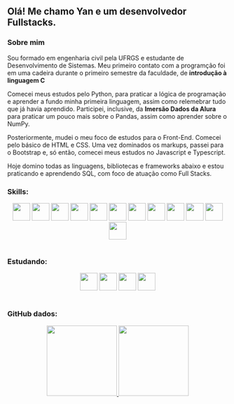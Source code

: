 ## Olá! Me chamo Yan e um desenvolvedor Fullstacks.

### Sobre mim

Sou formado em engenharia civil pela UFRGS e estudante de Desenvolvimento de Sistemas. Meu primeiro contato com a programção foi em uma cadeira durante o primeiro semestre da faculdade, de <strong>introdução à linguagem C</strong>

Comecei meus estudos pelo Python, para praticar a lógica de programação e aprender a fundo minha primeira linguagem, assim como relemebrar tudo que já havia aprendido. Participei, inclusive, da <strong>Imersão Dados da Alura</strong> para praticar um pouco mais sobre o Pandas, assim como aprender sobre o NumPy.

Posteriormente, mudei o meu foco de estudos para o Front-End. Comecei pelo básico de HTML e CSS. Uma vez dominados os markups, passei para o Bootstrap e, só então, comecei meus estudos no Javascript e Typescript. 

Hoje domino todas as linguagens, bibliotecas e frameworks abaixo e estou praticando e aprendendo SQL, com foco de atuação como Full Stacks.



### Skills:
<div align="center">
  <img height="40em" src="https://cdn.jsdelivr.net/gh/devicons/devicon/icons/react/react-original.svg" />
  <img height="40em" margin="10em" src="https://cdn.jsdelivr.net/gh/devicons/devicon/icons/javascript/javascript-original.svg" />
  <img height="40em" src="https://cdn.jsdelivr.net/gh/devicons/devicon/icons/typescript/typescript-plain.svg" />
  <img height="40em" src="https://cdn.jsdelivr.net/gh/devicons/devicon/icons/nodejs/nodejs-original.svg" />
  <img height="40em" src="https://cdn.jsdelivr.net/gh/devicons/devicon/icons/jest/jest-plain.svg" />
  <img height="40em" src="https://cdn.jsdelivr.net/gh/devicons/devicon/icons/bootstrap/bootstrap-original.svg" />
  <img height="40em" src="https://cdn.jsdelivr.net/gh/devicons/devicon/icons/html5/html5-original.svg" />
  <img height="40em" src="https://cdn.jsdelivr.net/gh/devicons/devicon/icons/css3/css3-original.svg" />
  <img height="40em" src="https://cdn.jsdelivr.net/gh/devicons/devicon/icons/sass/sass-original.svg" />
  <img height="40em" src="https://cdn.jsdelivr.net/gh/devicons/devicon/icons/python/python-original.svg" />
  <img height="40em" src="https://cdn.jsdelivr.net/gh/devicons/devicon/icons/microsoftsqlserver/microsoftsqlserver-plain-wordmark.svg" />
  <img height="40em" src="https://cdn.jsdelivr.net/gh/devicons/devicon/icons/mongodb/mongodb-original-wordmark.svg" />
</div>
<br>   

### Estudando:
<div align="center">
  
  <img height="40em" src="https://cdn.jsdelivr.net/gh/devicons/devicon/icons/redux/redux-original.svg" />
  <img height="40em" src="https://cdn.jsdelivr.net/gh/devicons/devicon/icons/materialui/materialui-original.svg" />
  <img height="40em" src="https://cdn.jsdelivr.net/gh/devicons/devicon/icons/mysql/mysql-original.svg" />
  <img height="40em" src="https://cdn.jsdelivr.net/gh/devicons/devicon/icons/docker/docker-original-wordmark.svg" />
  
</div>
<br>

### GitHub dados:
<div align="center">
  <a href="https://github.com/yangerhardt">
  <img height="160em" src="https://github-readme-stats.vercel.app/api?username=yangerhardt&show_icons=true&theme=gruvbox&include_all_commits=true&count_private=true"/>
  <img height="160em" src="https://github-readme-stats.vercel.app/api/top-langs/?username=yangerhardt&layout=compact&langs_count=7&theme=gruvbox"/>
</div>

